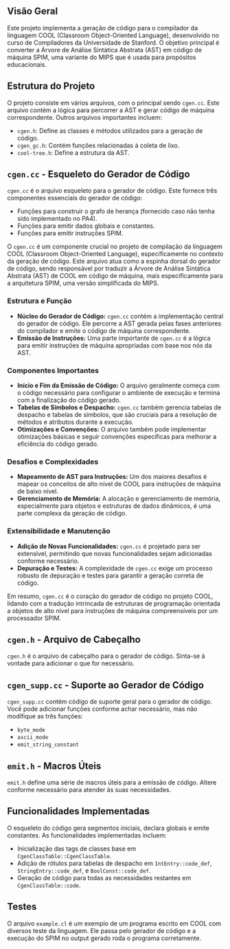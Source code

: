 ## Visão Geral
Este projeto implementa a geração de código para o compilador da linguagem COOL (Classroom Object-Oriented Language), desenvolvido no curso de Compiladores da Universidade de Stanford. O objetivo principal é converter a Árvore de Análise Sintática Abstrata (AST) em código de máquina SPIM, uma variante do MIPS que é usada para propósitos educacionais.

## Estrutura do Projeto
O projeto consiste em vários arquivos, com o principal sendo `cgen.cc`. Este arquivo contém a lógica para percorrer a AST e gerar código de máquina correspondente. Outros arquivos importantes incluem:

- `cgen.h`: Define as classes e métodos utilizados para a geração de código.
- `cgen_gc.h`: Contém funções relacionadas à coleta de lixo.
- `cool-tree.h`: Define a estrutura da AST.

## `cgen.cc` - Esqueleto do Gerador de Código
`cgen.cc` é o arquivo esqueleto para o gerador de código. Este fornece três componentes essenciais do gerador de código:

- Funções para construir o grafo de herança (fornecido caso não tenha sido implementado no PA4).
- Funções para emitir dados globais e constantes.
- Funções para emitir instruções SPIM.

O `cgen.cc` é um componente crucial no projeto de compilação da linguagem COOL (Classroom Object-Oriented Language), especificamente no contexto da geração de código. Este arquivo atua como a espinha dorsal do gerador de código, sendo responsável por traduzir a Árvore de Análise Sintática Abstrata (AST) de COOL em código de máquina, mais especificamente para a arquitetura SPIM, uma versão simplificada do MIPS.

### Estrutura e Função

- **Núcleo do Gerador de Código:** `cgen.cc` contém a implementação central do gerador de código. Ele percorre a AST gerada pelas fases anteriores do compilador e emite o código de máquina correspondente.
- **Emissão de Instruções:** Uma parte importante de `cgen.cc` é a lógica para emitir instruções de máquina apropriadas com base nos nós da AST.

### Componentes Importantes

- **Início e Fim da Emissão de Código:** O arquivo geralmente começa com o código necessário para configurar o ambiente de execução e termina com a finalização do código gerado.
- **Tabelas de Símbolos e Despacho:** `cgen.cc` também gerencia tabelas de despacho e tabelas de símbolos, que são cruciais para a resolução de métodos e atributos durante a execução.
- **Otimizações e Convenções:** O arquivo também pode implementar otimizações básicas e seguir convenções específicas para melhorar a eficiência do código gerado.

### Desafios e Complexidades

- **Mapeamento de AST para Instruções:** Um dos maiores desafios é mapear os conceitos de alto nível de COOL para instruções de máquina de baixo nível.
- **Gerenciamento de Memória:** A alocação e gerenciamento de memória, especialmente para objetos e estruturas de dados dinâmicos, é uma parte complexa da geração de código.

### Extensibilidade e Manutenção

- **Adição de Novas Funcionalidades:** `cgen.cc` é projetado para ser extensível, permitindo que novas funcionalidades sejam adicionadas conforme necessário.
- **Depuração e Testes:** A complexidade de `cgen.cc` exige um processo robusto de depuração e testes para garantir a geração correta de código.

Em resumo, `cgen.cc` é o coração do gerador de código no projeto COOL, lidando com a tradução intrincada de estruturas de programação orientada a objetos de alto nível para instruções de máquina compreensíveis por um processador SPIM.


## `cgen.h` - Arquivo de Cabeçalho
`cgen.h` é o arquivo de cabeçalho para o gerador de código. Sinta-se à vontade para adicionar o que for necessário.

## `cgen_supp.cc` - Suporte ao Gerador de Código
`cgen_supp.cc` contém código de suporte geral para o gerador de código. Você pode adicionar funções conforme achar necessário, mas não modifique as três funções:

- `byte_mode`
- `ascii_mode`
- `emit_string_constant`

## `emit.h` - Macros Úteis
`emit.h` define uma série de macros úteis para a emissão de código. Altere conforme necessário para atender às suas necessidades.

## Funcionalidades Implementadas
O esqueleto do código gera segmentos iniciais, declara globais e emite constantes. As funcionalidades implementadas incluem:

- Inicialização das tags de classes base em `CgenClassTable::CgenClassTable`.
- Adição de rótulos para tabelas de despacho em `IntEntry::code_def`, `StringEntry::code_def`, e `BoolConst::code_def`.
- Geração de código para todas as necessidades restantes em `CgenClassTable::code`.


## Testes
O arquivo `example.cl` é um exemplo de um programa escrito em COOL com diversos teste da linguagem. Ele passa pelo gerador de código e a execução do SPIM no output gerado roda o programa corretamente.

